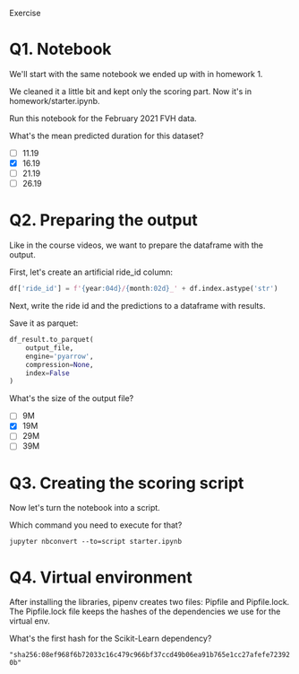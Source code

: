 Exercise

# Q1. Notebook
We'll start with the same notebook we ended up with in homework 1.

We cleaned it a little bit and kept only the scoring part. Now it's in homework/starter.ipynb.

Run this notebook for the February 2021 FVH data.

What's the mean predicted duration for this dataset?

- [ ] 11.19
- [X] 16.19
- [ ] 21.19
- [ ] 26.19

# Q2. Preparing the output
Like in the course videos, we want to prepare the dataframe with the output.

First, let's create an artificial ride_id column:
```python
df['ride_id'] = f'{year:04d}/{month:02d}_' + df.index.astype('str')
```

Next, write the ride id and the predictions to a dataframe with results.

Save it as parquet:

```python
df_result.to_parquet(
    output_file,
    engine='pyarrow',
    compression=None,
    index=False
)
```

What's the size of the output file?

- [ ] 9M
- [X] 19M
- [ ] 29M
- [ ] 39M

# Q3. Creating the scoring script
Now let's turn the notebook into a script.

Which command you need to execute for that?

`jupyter nbconvert --to=script starter.ipynb`

# Q4. Virtual environment

After installing the libraries, pipenv creates two files: Pipfile and Pipfile.lock. The Pipfile.lock file keeps the hashes of the dependencies we use for the virtual env.

What's the first hash for the Scikit-Learn dependency?

`"sha256:08ef968f6b72033c16c479c966bf37ccd49b06ea91b765e1cc27afefe723920b"`